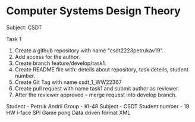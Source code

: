 # Computer Systems Design Theory

Subject: CSDT

Task 1
  1. Create a github repository with name "csdt2223petrukav19".
  2. Add access for the author.
  3. Create branch feature/develop/task1.
  4. Create README file with: deteils about repository, task deteils, student number.
  5. Create Git Tag with name csdt_1_WW22367
  6. Create pull request with name task1 and submit author as reviewer.
  7. After the reviewer approved – merge request into develop branch.

Student - Petruk Andrii Group - KI-48 Subject - CSDT
Student number - 19 HW i-face SPI Game pong Data driven format XML
